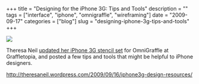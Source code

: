 +++
title = "Designing for the iPhone 3G: Tips and Tools"
description = ""
tags = ["interface", "iphone", "omnigraffle", "wireframing"]
date = "2009-09-17"
categories = ["blog"]
slug = "designing-iphone-3g-tips-and-tools"
+++



  <div class="notebook-screenshot"><a href="http://theresaneil.wordpress.com/2009/09/16/iphone3g-design-resources/"><img src="//konigi.com/media/bluga/wt4ab25c45a101b.jpg"/></a></div><p>Theresa Neil <a href="http://theresaneil.wordpress.com/2009/09/16/iphone3g-design-resources/">updated her iPhone 3G stencil set</a> for OmniGraffle at Graffletopia, and posted a few tips and tools that might be helpful to iPhone designers. </p>
    
  <a href="http://theresaneil.wordpress.com/2009/09/16/iphone3g-design-resources/">http://theresaneil.wordpress.com/2009/09/16/iphone3g-design-resources/</a>
